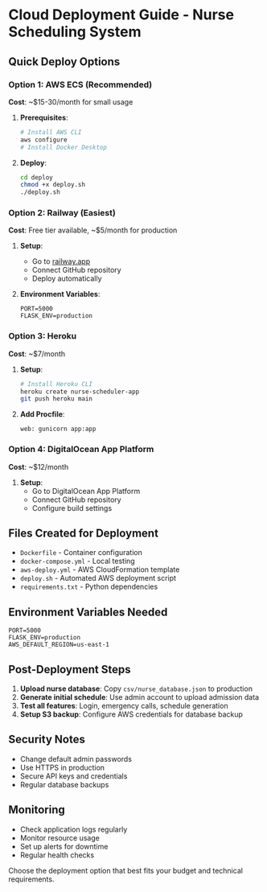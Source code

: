 # Cloud Deployment Guide - Nurse Scheduling System

## Quick Deploy Options

### Option 1: AWS ECS (Recommended)
**Cost**: ~$15-30/month for small usage

1. **Prerequisites**:
   ```bash
   # Install AWS CLI
   aws configure
   # Install Docker Desktop
   ```

2. **Deploy**:
   ```bash
   cd deploy
   chmod +x deploy.sh
   ./deploy.sh
   ```

### Option 2: Railway (Easiest)
**Cost**: Free tier available, ~$5/month for production

1. **Setup**:
   - Go to [railway.app](https://railway.app)
   - Connect GitHub repository
   - Deploy automatically

2. **Environment Variables**:
   ```
   PORT=5000
   FLASK_ENV=production
   ```

### Option 3: Heroku
**Cost**: ~$7/month

1. **Setup**:
   ```bash
   # Install Heroku CLI
   heroku create nurse-scheduler-app
   git push heroku main
   ```

2. **Add Procfile**:
   ```
   web: gunicorn app:app
   ```

### Option 4: DigitalOcean App Platform
**Cost**: ~$12/month

1. **Setup**:
   - Go to DigitalOcean App Platform
   - Connect GitHub repository
   - Configure build settings

## Files Created for Deployment

- `Dockerfile` - Container configuration
- `docker-compose.yml` - Local testing
- `aws-deploy.yml` - AWS CloudFormation template
- `deploy.sh` - Automated AWS deployment script
- `requirements.txt` - Python dependencies

## Environment Variables Needed

```
PORT=5000
FLASK_ENV=production
AWS_DEFAULT_REGION=us-east-1
```

## Post-Deployment Steps

1. **Upload nurse database**: Copy `csv/nurse_database.json` to production
2. **Generate initial schedule**: Use admin account to upload admission data
3. **Test all features**: Login, emergency calls, schedule generation
4. **Setup S3 backup**: Configure AWS credentials for database backup

## Security Notes

- Change default admin passwords
- Use HTTPS in production
- Secure API keys and credentials
- Regular database backups

## Monitoring

- Check application logs regularly
- Monitor resource usage
- Set up alerts for downtime
- Regular health checks

Choose the deployment option that best fits your budget and technical requirements.